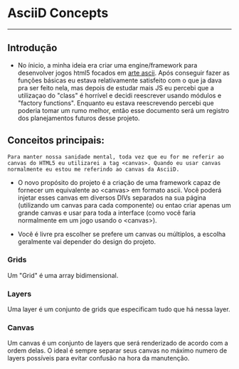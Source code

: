 # AsciiD Concepts
---
## Introdução
- No ínicio, a minha ideia era criar uma engine/framework para desenvolver jogos html5 focados em [arte ascii](https://pt.wikipedia.org/wiki/ASCII_art). Após conseguir fazer as funções básicas eu estava relativamente satisfeito com o que ja dava pra ser feito nela, mas depois de estudar mais JS eu percebi que a utilizaçao do "class" é horrível e decidi reescrever usando módulos e "factory functions". Enquanto eu estava reescrevendo percebi que poderia tomar um rumo melhor, então esse documento será um registro dos planejamentos futuros desse projeto.  

## Conceitos principais:

```Para manter nossa sanidade mental, toda vez que eu for me referir ao canvas do HTML5 eu utilizarei a tag <canvas>. Quando eu usar canvas normalmente eu estou me referindo ao canvas da AsciiD.```  


- O novo propósito do projeto é a criação de uma framework capaz de fornecer um equivalente ao \<canvas\> em formato ascii. Você poderá injetar esses canvas em diversos DIVs separados na sua página (utilizando um canvas para cada componente) ou entao criar apenas um grande canvas e usar para toda a interface (como você faria normalmente em um jogo usando o \<canvas\>).  


- Você é livre pra escolher se prefere um canvas ou múltiplos, a escolha geralmente vai depender do design do projeto.

### Grids

Um "Grid" é uma array bidimensional.

### Layers

Uma layer é um conjunto de grids que especificam tudo que há nessa layer.

### Canvas

Um canvas é um conjunto de layers que será renderizado de acordo com a ordem delas. O ideal é sempre separar seus canvas no máximo numero de layers possíveis para evitar confusão na hora da manutenção.